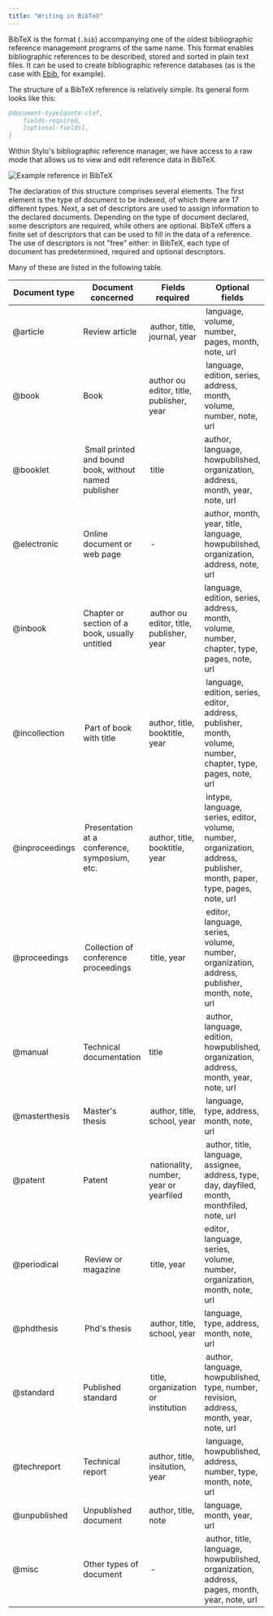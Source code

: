 ```yaml
---
title: "Writing in BibTeX"
---
```


BibTeX is the format (`.bib`) accompanying one of the oldest bibliographic reference management programs of the same name.
This format enables bibliographic references to be described, stored and sorted in plain text files.
It can be used to create bibliographic reference databases (as is the case with [Ebib](https://joostkremers.github.io/ebib/), for example).

The structure of a BibTeX reference is relatively simple.
Its general form looks like this:

```bib
@document-type{quote-clef,
    fields-required,
    [optional-fields],
}
```

Within Stylo's bibliographic reference manager, we have access to a raw mode that allows us to view and edit reference data in BibTeX.

![Example reference in BibTeX](/uploads/images/BibliographieRawBibTeX-V2.png)

The declaration of this structure comprises several elements. 
The first element is the type of document to be indexed, of which there are 17 different types.
Next, a set of descriptors are used to assign information to the declared documents.
Depending on the type of document declared, some descriptors are required, while others are optional.
BibTeX offers a finite set of descriptors that can be used to fill in the data of a reference.
The use of descriptors is not "free" either: in BibTeX, each type of document has predetermined, required and optional descriptors.

Many of these are listed in the following table.

Document type | Document concerned | Fields required | Optional fields
--|--|--|--
@article | Review article | author, title, journal, year | language, volume, number, pages, month, note, url
@book |Book | author ou editor, title, publisher, year | language, edition, series, address, month, volume, number, note, url
@booklet | Small printed and bound book, without named publisher | title | author, language, howpublished, organization, address, month, year, note, url
@electronic | Online document or web page | - | author, month, year, title, language, howpublished, organization, address, note, url
@inbook |Chapter or section of a book, usually untitled | author ou editor, title, publisher, year | language, edition, series, address, month, volume, number, chapter, type, pages, note, url
@incollection | Part of book with title | author, title, booktitle, year | language, edition, series, editor, address, publisher, month, volume, number, chapter, type, pages, note, url
@inproceedings | Presentation at a conference, symposium, etc. | author, title, booktitle, year | intype, language, series, editor, volume, number, organization, address, publisher, month, paper, type, pages, note, url
@proceedings | Collection of conference proceedings | title, year | editor, language, series, volume, number, organization, address, publisher, month, note, url
@manual | Technical documentation | title | author, language, edition, howpublished, organization, address, month, year, note, url
@masterthesis | Master's thesis | author, title, school, year | language, type, address, month, note, url
@patent |Patent | nationality, number, year or yearfiled | author, title, language, assignee, address, type, day, dayfiled, month, monthfiled, note, url
@periodical | Review or magazine | title, year | editor, language, series, volume, number, organization, month, note, url
@phdthesis | Phd's thesis | author, title, school, year | language, type, address, month, note, url
@standard | Published standard | title, organization or institution | author, language, howpublished, type, number, revision, address, month, year, note, url
@techreport | Technical report | author, title, insitution, year | language, howpublished, address, number, type, month, note, url
@unpublished | Unpublished document | author, title, note | language, month, year, url
@misc | Other types of document | - | author, title, language, howpublished, organization, address, pages, month, year, note, url